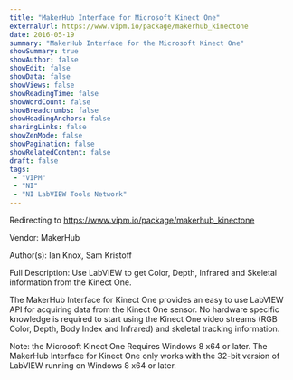 ```yaml
---
title: "MakerHub Interface for Microsoft Kinect One"
externalUrl: https://www.vipm.io/package/makerhub_kinectone
date: 2016-05-19
summary: "MakerHub Interface for the Microsoft Kinect One"
showSummary: true
showAuthor: false
showEdit: false
showData: false
showViews: false
showReadingTime: false
showWordCount: false
showBreadcrumbs: false
showHeadingAnchors: false
sharingLinks: false
showZenMode: false
showPagination: false
showRelatedContent: false
draft: false
tags:
 - "VIPM"
 - "NI"
 - "NI LabVIEW Tools Network"
---
```


Redirecting to https://www.vipm.io/package/makerhub_kinectone

Vendor: MakerHub

Author(s): Ian Knox, Sam Kristoff
 
Full Description:
Use LabVIEW to get Color, Depth, Infrared and Skeletal information from the Kinect One.

The MakerHub Interface for Kinect One provides an easy to use LabVIEW API for acquiring data from the Kinect One sensor. No hardware specific knowledge is required to start using the Kinect One video streams (RGB Color, Depth, Body Index and Infrared) and skeletal tracking information. 

Note: the Microsoft Kinect One Requires Windows 8 x64 or later. The MakerHub Interface for Kinect One only works with the 32-bit version of LabVIEW running on Windows 8 x64 or later.